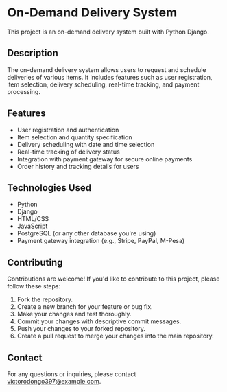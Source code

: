 # On-Demand Delivery System

This project is an on-demand delivery system built with Python Django.

## Description

The on-demand delivery system allows users to request and schedule deliveries of various items. It includes features such as user registration, item selection, delivery scheduling, real-time tracking, and payment processing.

## Features

- User registration and authentication
- Item selection and quantity specification
- Delivery scheduling with date and time selection
- Real-time tracking of delivery status
- Integration with payment gateway for secure online payments
- Order history and tracking details for users

## Technologies Used

- Python
- Django
- HTML/CSS
- JavaScript
- PostgreSQL (or any other database you're using)
- Payment gateway integration (e.g., Stripe, PayPal, M-Pesa)

## Contributing

Contributions are welcome! If you'd like to contribute to this project, please follow these steps:

1. Fork the repository.
2. Create a new branch for your feature or bug fix.
3. Make your changes and test thoroughly.
4. Commit your changes with descriptive commit messages.
5. Push your changes to your forked repository.
6. Create a pull request to merge your changes into the main repository.

## Contact

For any questions or inquiries, please contact [victorodongo397@example.com](mailto:your-email@example.com).